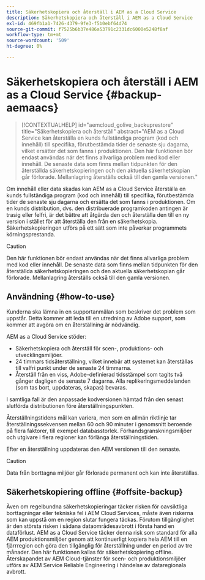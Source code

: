 ```yaml
---
title: Säkerhetskopiera och återställ i AEM as a Cloud Service
description: Säkerhetskopiera och återställ i AEM as a Cloud Service
exl-id: 469fb1a1-7426-4379-9fe3-f5b0ebf64d74
source-git-commit: f7525b6b37e486a53791c2331dc6000e5248f8af
workflow-type: tm+mt
source-wordcount: '509'
ht-degree: 0%

---
```



# Säkerhetskopiera och återställ i AEM as a Cloud Service {#backup-aemaacs}

>[!CONTEXTUALHELP]
>id="aemcloud_golive_backuprestore"
>title="Säkerhetskopiera och återställ"
>abstract="AEM as a Cloud Service kan återställa en kunds fullständiga program (kod och innehåll) till specifika, förutbestämda tider de senaste sju dagarna, vilket ersätter det som fanns i produktionen. Den här funktionen bör endast användas när det finns allvarliga problem med kod eller innehåll. De senaste data som finns mellan tidpunkten för den återställda säkerhetskopieringen och den aktuella säkerhetskopian går förlorade. Mellanlagring återställs också till den gamla versionen."

Om innehåll eller data skadas kan AEM as a Cloud Service återställa en kunds fullständiga program (kod och innehåll) till specifika, förutbestämda tider de senaste sju dagarna och ersätta det som fanns i produktionen.
Om en kunds distribution, dvs. den distribuerade programkoden antingen är trasig eller felfri, är det bättre att åtgärda den och återställa den till en ny version i stället för att återställa den från en säkerhetskopia. Säkerhetskopieringen utförs på ett sätt som inte påverkar programmets körningsprestanda.

>[!CAUTION]
>
>Den här funktionen bör endast användas när det finns allvarliga problem med kod eller innehåll. De senaste data som finns mellan tidpunkten för den återställda säkerhetskopieringen och den aktuella säkerhetskopian går förlorade. Mellanlagring återställs också till den gamla versionen.

## Användning {#how-to-use}

Kunderna ska lämna in en supportanmälan som beskriver det problem som uppstår. Detta kommer att leda till en utredning av Adobe support, som kommer att avgöra om en återställning är nödvändig.

AEM as a Cloud Service stöder:

* Säkerhetskopiera och återställ för scen-, produktions- och utvecklingsmiljöer.
* 24 timmars tidsåterställning, vilket innebär att systemet kan återställas till valfri punkt under de senaste 24 timmarna.
* Återställ från en viss, Adobe-definierad tidsstämpel som tagits två gånger dagligen de senaste 7 dagarna.  Alla replikeringsmeddelanden (som tas bort, uppdateras, skapas) bevaras.

I samtliga fall är den anpassade kodversionen hämtad från den senast slutförda distributionen före återställningspunkten.

Återställningstidens mål kan variera, men som en allmän riktlinje tar återställningssekvensen mellan 60 och 90 minuter i genomsnitt beroende på flera faktorer, till exempel databasstorlek. Förhandsgranskningsmiljöer och utgivare i flera regioner kan förlänga återställningstiden.

Efter en återställning uppdateras den AEM versionen till den senaste.

>[!CAUTION]
>
>Data från borttagna miljöer går förlorade permanent och kan inte återställas.

## Säkerhetskopiering offline {#offsite-backup}

Även om regelbundna säkerhetskopieringar täcker risken för oavsiktliga borttagningar eller tekniska fel i AEM Cloud Services, måste även riskerna som kan uppstå om en region slutar fungera täckas. Förutom tillgänglighet är den största risken i sådana dataområdesavbrott i första hand en dataförlust.
AEM as a Cloud Service täcker denna risk som standard för alla AEM produktionsmiljöer genom att kontinuerligt kopiera hela AEM till en fjärrregion och göra den tillgänglig för återställning under en period av tre månader. Den här funktionen kallas för säkerhetskopiering offline.
Återskapandet av AEM Cloud-tjänster för scen- och produktionsmiljöer utförs av AEM Service Reliable Engineering i händelse av dataregionala avbrott.
